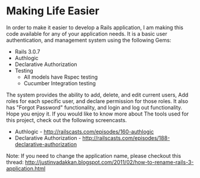 Making Life Easier
==================

  In order to make it easier to develop a Rails application,  I am making this code available for any of your application needs.  It is a basic user authentication, and management system using the following Gems:
  
  * Rails 3.0.7
  * Authlogic
  * Declarative Authorization
  * Testing
    - All models have Rspec testing
    - Cucumber Integration testing

  The system provides the ability to add, delete, and edit current users,  Add roles for each specific user, and declare permission for those roles.  It also has "Forgot Password" functionality, and login and log out functionality.  Hope you enjoy it.  If you would like to know more about The tools used for this project,  check out the following screencasts.
  
  * Authlogic - http://railscasts.com/episodes/160-authlogic
  * Declarative Authorization - http://railscasts.com/episodes/188-declarative-authorization 
  
Note: If you need to change the application name,  please checkout this thread: http://justinvadakkan.blogspot.com/2011/02/how-to-rename-rails-3-application.html